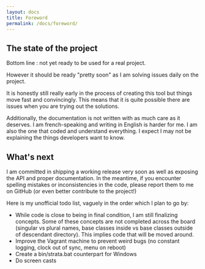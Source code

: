 ```yaml
---
layout: docs
title: Foreword
permalink: /docs/foreword/
---
```


## The state of the project

Bottom line : not yet ready to be used for a real project.

However it should be ready "pretty soon" as I am solving issues daily on the project.

It is honestly still really early in the process of creating this tool but things move fast and convincingly. This means that it is quite possible there are issues when you are trying out the solutions.

Additionally, the documentation is not written with as much care as it deserves. I am french-speaking and writing in English is harder for me. I am also the one that coded and understand everything. I expect I may not be explaining the things developers want to know.

## What's next

I am committed in shipping a working release very soon as well as exposing the API and proper documentation. In the meantime, if you encounter spelling mistakes or inconsistencies in the code, please report them to me on GitHub (or even better contribute to the project!)

Here is my unofficial todo list, vaguely in the order which I plan to go by:

* While code is close to being in final condition, I am still finalizing concepts. Some of these concepts are not completed across the board (singular vs plural names, base classes inside vs base classes outside of descendant directory). This implies code that will be moved around.
* Improve the Vagrant machine to prevent weird bugs (no constant logging, clock out of sync, menu on reboot)
* Create a bin/strata.bat counterpart for Windows
* Do screen casts
